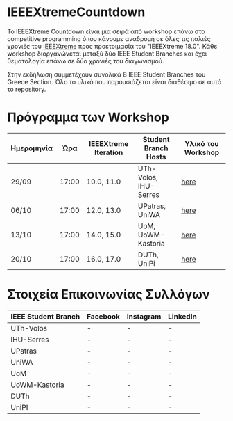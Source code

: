 # IEEEXtremeCountdown
Το IEEEXtreme Countdown είναι μια σειρά από workshop επάνω στο competitive programming όπου κάνουμε αναδρομή σε όλες τις παλιές χρονιές του [IEEEXtreme](https://ieeextreme.org/) προς προετοιμασία του "IEEEXtreme 18.0".
Κάθε workshop διοργανώνεται μεταξύ δύο IEEE Student Branches και έχει θεματολογία επάνω σε δύο χρονιές του διαγωνισμού.

Στην εκδήλωση συμμετέχουν συνολικά 8 IEEE Student Branches του Greece Section. Όλο το υλικό που παρουσιάζεται είναι διαθέσιμο σε αυτό το repository.

# Πρόγραμμα των Workshop

|Ημερομηνία|Ώρα|IEEEXtreme Iteration|Student Branch Hosts|Υλικό του Workshop|
|---|---|---|---|---|
|29/09|17:00|10.0, 11.0|UTh-Volos, IHU-Serres|[here](./IEEEXtreme10_11/)|
|06/10|17:00|12.0, 13.0|UPatras, UniWA|[here](./IEEEXtreme12_13/)|
|13/10|17:00|14.0, 15.0|UoM, UoWM-Kastoria|[here](./IEEEXtreme14_15/)|
|20/10|17:00|16.0, 17.0|DUTh, UniPi|[here](./IEEEXtreme16_17/)|

# Στοιχεία Eπικοινωνίας Συλλόγων

|ΙΕΕΕ Student Branch|Facebook|Instagram|LinkedIn|
|---|---|---|---|
|UTh-Volos|-|-|-|
|IHU-Serres|-|-|-| 
|UPatras|-|-|-| 
|UniWA|-|-|-| 
|UoM|-|-|-| 
|UoWM-Kastoria|-|-|-| 
|DUTh|-|-|-| 
|UniPI|-|-|-| 
